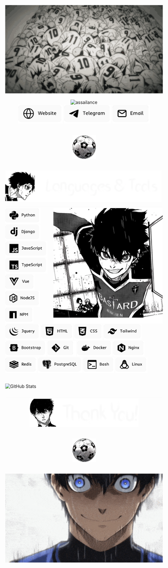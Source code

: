 
<div align="center"><img src="assets/isagi-yoichi/header.gif" width="800"/></div>

</br>

<div align="center">
  <img src="https://readme-typing-svg.demolab.com?font=Fira+Code&size=55&pause=200&color=fafafa&center=true&random=false&height=100&lines=assailance" alt="assailance" />
  </br>
  <a href="https://assailance.ru"><img src="assets/isagi-yoichi/website.webp" height="60" alt="personal website"/></a>
  <a href="https://t.me/jdidjskjss"><img src="assets/isagi-yoichi/telegram.webp" height="60" alt="telegram"/></a>
  <a href="mailto:assailancepassion@gmail.com"><img src="assets/isagi-yoichi/email.webp" height="60" alt="mail"/></a>
</div>

</br>
</br>

<div align="center">
  <img src="assets/isagi-yoichi/ball.webp" width="75" alt="ball"/>
</div>

</br>
</br>

<img src="assets/isagi-yoichi/languages-title.webp" width="500" alt="languages-title"/>
<img src="assets/isagi-yoichi/border.jpg" width="100%" height="0.5" alt="border"/>
</br>

<img align="right" src="assets/isagi-yoichi/isagi.webp" width="350"/>
<div align="left">
  <img src="assets/isagi-yoichi/python.webp" height="50" alt="python" title="Python"/>
  <img src="assets/isagi-yoichi/django.webp" height="50" alt="django" title="Django"/>
  <img src="assets/isagi-yoichi/javascript.webp" height="50" alt="javascript" title="Javascript"/>
  <img src="assets/isagi-yoichi/typescript.webp" height="50" alt="typescript" title="Typescript"/>
  <img src="assets/isagi-yoichi/vue.webp" height="50" alt="vue" title="Vue"/>
  <img src="assets/isagi-yoichi/nodejs.webp" height="50" alt="nodejs" title="NodeJS"/>
  <img src="assets/isagi-yoichi/npm.webp" height="50" alt="npm" title="Npm"/>
  <img src="assets/isagi-yoichi/jquery.webp" height="50" alt="jquery" title="Jquery"/>
  <img src="assets/isagi-yoichi/html.webp" height="50" alt="html" title="HTML"/>
  <img src="assets/isagi-yoichi/css.webp" height="50" alt="css" title="CSS"/>
  <img src="assets/isagi-yoichi/tailwind.webp" height="50" alt="tailwind" title="TailwindCSS"/>
  <img src="assets/isagi-yoichi/bootstrap.webp" height="50" alt="bootstrap" title="Bootstrap"/>
  <img src="assets/isagi-yoichi/git.webp" height="50" alt="git" title="Git"/>
  <img src="assets/isagi-yoichi/docker.webp" height="50" alt="docker" title="Docker"/>
  <img src="assets/isagi-yoichi/nginx.webp" height="50" alt="nginx" title="Nginx"/>
  <img src="assets/isagi-yoichi/redis.webp" height="50" alt="redis" title="Redis"/>
  <img src="assets/isagi-yoichi/postgres.webp" height="50" alt="postgresql" title="PostgreSQL"/>
  <img src="assets/isagi-yoichi/bash.webp" height="50" alt="bash" title="Bash"/>
  <img src="assets/isagi-yoichi/linux.webp" height="50" alt="linux" title="Linux"/>
</div>

</br>

![GitHub Stats](https://github-readme-stats.vercel.app/api/top-langs/?username=assailance&theme=swift&show_icons=true&hide_border=true&layout=compact)

<img src="assets/isagi-yoichi/border.jpg" width="100%" height="0.5" alt="border"/>

</br>

<div align="center">
  <img src="assets/isagi-yoichi/thank-you.webp" width="350" alt="thank-you"/>
  </br>
  </br>
  </br>
  <img src="assets/isagi-yoichi/ball-2.webp" width="75" alt="ball"/>
  </br>
  </br>
  </br>
  <img src="assets/isagi-yoichi/footer.gif" width="670"/>
</div>
